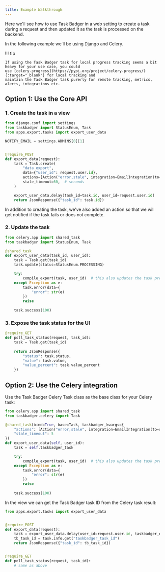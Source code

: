 ```yaml
---
title: Example Walkthrough
---
```


Here we'll see how to use Task Badger in a web setting to create a task during a request
and then updated it as the task is processed on the backend.

In the following example we'll be using Django and Celery.

!!! tip

    If using the Task Badger task for local progress tracking seems a bit heavy for your use case, you could
    use [celery-progress](https://pypi.org/project/celery-progress/){:target="_blank"} for local tracking and
    maintain the Task Badger task purerly for remote tracking, metrics, alerts, integrations etc.

## Option 1: Use the Core API

### 1. Create the task in a view

```python title="views.py"
from django.conf import settings
from taskbadger import StatusEnum, Task
from apps.export.tasks import export_user_data

NOTIFY_EMAIL = settings.ADMINS[0][1]


@require_POST
def export_data(request):
    task = Task.create(
        "data export",
        data={"user_id": request.user.id},
        actions=[Action("error,stale", integration=EmailIntegration(to=NOTIFY_EMAIL))],
        stale_timeout=60,  # seconds
    )

    export_user_data.delay(task_id=task.id, user_id=request.user.id)
    return JsonResponse({"task_id": task.id})
```

In addition to creating the task, we've also added an action so that we will get notified if the task
fails or does not complete.

### 2. Update the task 

```python title="tasks.py"
from celery.app import shared_task
from taskbadger import StatusEnum, Task

@shared_task
def export_user_data(task_id, user_id):
    task = Task.get(task_id)
    task.update(status=StatusEnum.PROCESSING)

    try:
        compile_export(task, user_id)  # this also updates the task progress
    except Exception as e:
        task.error(data={
            "error": str(e)
        })
        raise
    
    task.success(100)
```

### 3. Expose the task status for the UI

```python title="views.py"
@require_GET
def poll_task_status(request, task_id):
    task = Task.get(task_id)
    
    return JsonResponse({
        "status": task.status,
        "value": task.value,
        "value_percent": task.value_percent
    })
```


## Option 2: Use the Celery integration

Use the Task Badger Celery Task class as the base class for your Celery task:

```python title="tasks.py"
from celery.app import shared_task
from taskbadger.celery import Task

@shared_task(bind=True, base=Task, taskbadger_kwargs={
    "actions": [Action("error,stale", integration=EmailIntegration(to=settings.ADMINS[0][1]))],
    "stale_timeout": 5
})
def export_user_data(self, user_id):
    task = self.taskbadger_task

    try:
        compile_export(task, user_id)  # this also updates the task progress
    except Exception as e:
        task.error(data={
            "error": str(e)
        })
        raise
    
    task.success(100)
```

In the view we can get the Task Badger task ID from the Celery task result:

```python title="views.py"
from apps.export.tasks import export_user_data


@require_POST
def export_data(request):
    task = export_user_data.delay(user_id=request.user.id, taskbadger_data={"user_id": request.user.id})
    tb_task_id = task.info.get("taskbadger_task_id")
    return JsonResponse({"task_id": tb_task_id})


@require_GET
def poll_task_status(request, task_id):
    # same as above
```
